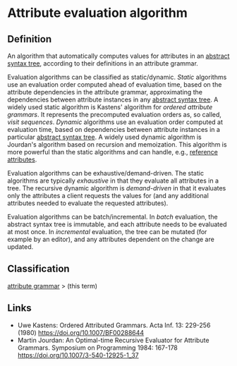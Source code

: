 # Attribute evaluation algorithm

## Definition
An algorithm that automatically computes values for attributes in an [abstract syntax tree](abstract_syntax_tree.md),
according to their definitions in an attribute grammar.

Evaluation algorithms can be classified as static/dynamic.
*Static* algorithms use an evaluation order computed ahead of evaluation time,
based on the attribute dependencies in the attribute grammar,
approximating the dependencies between attribute instances in any [abstract syntax tree](abstract_syntax_tree.md).
A widely used static algorithm is Kastens' algorithm for *ordered attribute grammars*. It represents the precomputed evaluation
orders as, so called, *visit sequences*.
*Dynamic* algorithms use an evaluation order computed at evaluation time,
based on dependencies between attribute instances in a particular [abstract syntax tree](abstract_syntax_tree.md).
A widely used dynamic algorithm is Jourdan's algorithm based on recursion and memoization. 
This algorithm is more powerful than the static algorithms and can handle, e.g.,
[reference attributes](reference_attribute.md).

Evaluation algorithms can be exhaustive/demand-driven.
The static algorithms are typically *exhaustive* in that they evaluate all attributes in a tree.
The recursive dynamic algorithm is *demand-driven* in that it evaluates only the attributes a client requests the values for
(and any additional attributes needed to evaluate the requested attributes).

Evaluation algorithms can be batch/incremental. In *batch* evaluation, the abstract syntax tree is immutable,
and each attribute needs to be evaluated at most once. In *incremental* evaluation, the tree can be mutated
(for example by an editor), and any attributes dependent on the change are updated.

## Classification
[attribute grammar](attribute_grammar.md) \> (this term)

## Links
* Uwe Kastens: Ordered Attributed Grammars. Acta Inf. 13: 229-256 (1980) https://doi.org/10.1007/BF00288644
* Martin Jourdan: An Optimal-time Recursive Evaluator for Attribute Grammars. Symposium on Programming 1984: 167-178 https://doi.org/10.1007/3-540-12925-1_37
